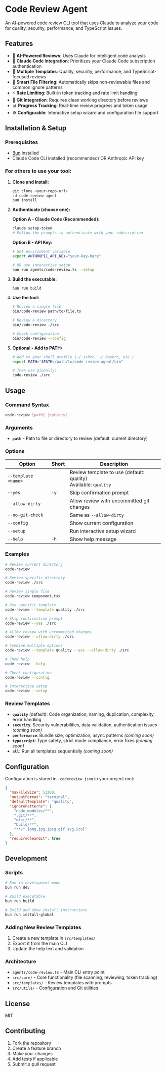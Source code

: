 # Code Review Agent

An AI-powered code review CLI tool that uses Claude to analyze your code for quality, security, performance, and TypeScript issues.

## Features

- 🤖 **AI-Powered Reviews**: Uses Claude for intelligent code analysis
- 🔐 **Claude Code Integration**: Prioritizes your Claude Code subscription authentication
- 🎯 **Multiple Templates**: Quality, security, performance, and TypeScript-focused reviews
- 📂 **Smart File Filtering**: Automatically skips non-reviewable files and common ignore patterns
- ⚡ **Rate Limiting**: Built-in token tracking and rate limit handling
- 🌿 **Git Integration**: Requires clean working directory before reviews
- 📊 **Progress Tracking**: Real-time review progress and token usage
- ⚙️ **Configurable**: Interactive setup wizard and configuration file support

## Installation & Setup

### Prerequisites
- [Bun](https://bun.sh) installed
- Claude Code CLI installed (recommended) OR Anthropic API key

### For others to use your tool:

1. **Clone and install:**
   ```bash
   git clone <your-repo-url>
   cd code-review-agent
   bun install
   ```

2. **Authenticate (choose one):**
   
   **Option A - Claude Code (Recommended):**
   ```bash
   claude setup-token
   # Follow the prompts to authenticate with your subscription
   ```
   
   **Option B - API Key:**
   ```bash
   # Set environment variable
   export ANTHROPIC_API_KEY="your-key-here"
   
   # OR use interactive setup
   bun run agents/code-review.ts --setup
   ```

3. **Build the executable:**
   ```bash
   bun run build
   ```

4. **Use the tool:**
   ```bash
   # Review a single file
   bin/code-review path/to/file.ts
   
   # Review a directory
   bin/code-review ./src
   
   # Check configuration
   bin/code-review --config
   ```

5. **Optional - Add to PATH:**
   ```bash
   # Add to your shell profile (~/.zshrc, ~/.bashrc, etc.)
   export PATH="$PATH:/path/to/code-review-agent/bin"
   
   # Then use globally:
   code-review ./src
   ```

## Usage

### Command Syntax

```bash
code-review [path] [options]
```

### Arguments

- **`path`** - Path to file or directory to review (default: current directory)

### Options

| Option | Short | Description |
|--------|-------|-------------|
| `--template <name>` | | Review template to use (default: quality)<br/>Available: `quality` |
| `--yes` | `-y` | Skip confirmation prompt |
| `--allow-dirty` | | Allow review with uncommitted git changes |
| `--no-git-check` | | Same as `--allow-dirty` |
| `--config` | | Show current configuration |
| `--setup` | | Run interactive setup wizard |
| `--help` | `-h` | Show help message |

### Examples

```bash
# Review current directory
code-review

# Review specific directory
code-review ./src

# Review single file
code-review component.tsx

# Use specific template
code-review --template quality ./src

# Skip confirmation prompt
code-review --yes ./src

# Allow review with uncommitted changes
code-review --allow-dirty ./src

# Combine multiple options
code-review --template quality --yes --allow-dirty ./src

# Show help
code-review --help

# Check configuration
code-review --config

# Interactive setup
code-review --setup
```

### Review Templates

- **`quality`** (default): Code organization, naming, duplication, complexity, error handling
- **`security`**: Security vulnerabilities, data validation, authentication issues *(coming soon)*
- **`performance`**: Bundle size, optimization, async patterns *(coming soon)*
- **`typescript`**: Type safety, strict mode compliance, error fixes *(coming soon)*
- **`all`**: Run all templates sequentially *(coming soon)*

## Configuration

Configuration is stored in `.codereview.json` in your project root:

```json
{
  "maxFileSize": 51200,
  "outputFormat": "terminal",
  "defaultTemplate": "quality",
  "ignorePatterns": [
    "node_modules/**",
    ".git/**",
    "dist/**",
    "build/**",
    "**/*.{png,jpg,jpeg,gif,svg,ico}"
  ],
  "requireCleanGit": true
}
```

## Development

### Scripts

```bash
# Run in development mode
bun run dev

# Build executable
bun run build

# Build and show install instructions
bun run install-global
```

### Adding New Review Templates

1. Create a new template in `src/templates/`
2. Export it from the main CLI
3. Update the help text and validation

### Architecture

- `agents/code-review.ts` - Main CLI entry point
- `src/core/` - Core functionality (file scanning, reviewing, token tracking)
- `src/templates/` - Review templates with prompts
- `src/utils/` - Configuration and Git utilities

## License

MIT

## Contributing

1. Fork the repository
2. Create a feature branch
3. Make your changes
4. Add tests if applicable
5. Submit a pull request
